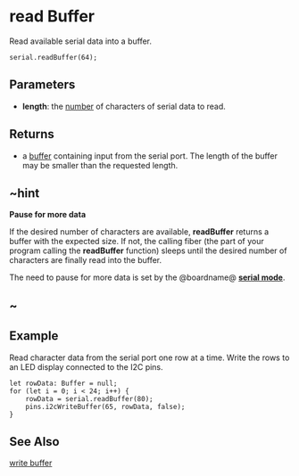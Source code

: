 # read Buffer

Read available serial data into a buffer.

```sig
serial.readBuffer(64);
```

## Parameters

* **length**: the [number](/types/number) of characters of serial data to read.

## Returns

* a [buffer](/types/buffer) containing input from the serial port. The length of the buffer may be smaller than the requested length.

## ~hint
**Pause for more data**

If the desired number of characters are available, **readBuffer** returns a buffer with the expected size. If not, the calling fiber (the part of your program calling the **readBuffer** function) sleeps until the desired number of characters are finally read into the buffer.

The need to pause for more data is set by the @boardname@ **[serial mode](https://lancaster-university.github.io/microbit-docs/ubit/serial/#serial-modes)**.
## ~

## Example

Read character data from the serial port one row at a time. Write the rows to an LED display connected to the I2C pins.

```blocks
let rowData: Buffer = null;
for (let i = 0; i < 24; i++) {
    rowData = serial.readBuffer(80);
    pins.i2cWriteBuffer(65, rowData, false);
}
```

## See Also

[write buffer](/reference/serial/write-buffer)
